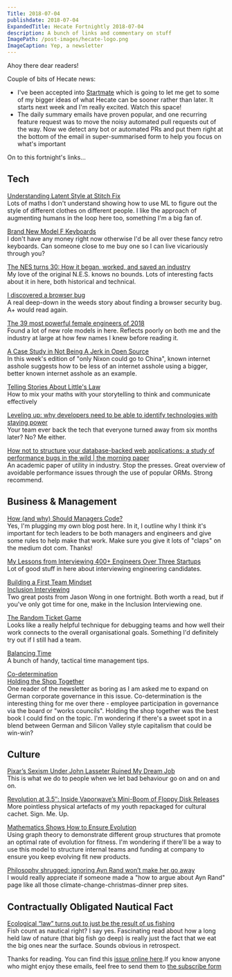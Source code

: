 ```yaml
---
Title: 2018-07-04
publishdate: 2018-07-04
ExpandedTitle: Hecate Fortnightly 2018-07-04
description: A bunch of links and commentary on stuff
ImagePath: /post-images/hecate-logo.png
ImageCaption: Yep, a newsletter
---
```

Ahoy there dear readers!

Couple of bits of Hecate news:

* I've been accepted into [Startmate](https://startmate.com.au/program) which is going to let me get to some of my bigger ideas of what Hecate can be sooner rather than later. It starts next week and I'm really excited. Watch this space!
* The daily summary emails have proven popular, and one recurring feature request was to move the noisy automated pull requests out of the way. Now we detect any bot or automated PRs and put them right at the bottom of the email in super-summarised form to help you focus on what's important

On to this fortnight's links...

## Tech

[Understanding Latent Style at Stitch Fix](https://multithreaded.stitchfix.com/blog/2018/06/28/latent-style/)<br>
Lots of maths I don't understand showing how to use ML to figure out the style of different clothes on different people. I like the approach of augmenting humans in the loop here too, something I'm a big fan of.

[Brand New Model F Keyboards](https://www.modelfkeyboards.com/)<br>
I don't have any money right now otherwise I'd be all over these fancy retro keyboards. Can someone close to me buy one so I can live vicariously through you?

[The NES turns 30: How it began, worked, and saved an industry](https://arstechnica.com/gaming/2013/07/time-to-feel-old-inside-the-nes-on-its-30th-birthday/)<br>
My love of the original N.E.S. knows no bounds. Lots of interesting facts about it in here, both historical and technical.

[I discovered a browser bug](https://jakearchibald.com/2018/i-discovered-a-browser-bug/)<br>
A real deep-down in the weeds story about finding a browser security bug. A+ would read again.

[The 39 most powerful female engineers of 2018](https://www.businessinsider.com.au/the-most-powerful-female-engineers-of-2018-2018-4)<br>
Found a lot of new role models in here. Reflects poorly on both me and the industry at large at how few names I knew before reading it.

[A Case Study in Not Being A Jerk in Open Source](https://www.destroyallsoftware.com/blog/2018/a-case-study-in-not-being-a-jerk-in-open-source)<br>
In this week's edition of "only Nixon could go to China", known internet asshole suggests how to be less of an internet asshole using a bigger, better known internet asshole as an example.

[Telling Stories About Little's Law](http://brooker.co.za/blog/2018/06/20/littles-law)<br>
How to mix your maths with your storytelling to think and communicate effectively

[Leveling up: why developers need to be able to identify technologies with staying power](https://medium.com/netlify/leveling-up-why-developers-need-to-be-able-to-identify-technologies-with-staying-power-and-how-to-9aa74878fc08)<br>
Your team ever back the tech that everyone turned away from six months later? No? Me either.

[How not to structure your database-backed web applications: a study of performance bugs in the wild | the morning paper](https://blog.acolyer.org/2018/06/28/how-_not_-to-structure-your-database-backed-web-applications-a-study-of-performance-bugs-in-the-wild/)<br>
An academic paper of utility in industry. Stop the presses. Great overview of avoidable performance issues through the use of popular ORMs. Strong recommend.

## Business & Management

[How (and why) Should Managers Code?](https://medium.com/@johnbarton/how-and-why-should-managers-code-323751799664)<br>
Yes, I'm plugging my own blog post here. In it, I outline why I think it's important for tech leaders to be both managers and engineers and give some rules to help make that work. Make sure you give it lots of "claps" on the medium dot com. Thanks!

[My Lessons from Interviewing 400+ Engineers Over Three Startups](http://firstround.com/review/my-lessons-from-interviewing-400-engineers-over-three-startups/)<br>
Lot of good stuff in here about interviewing engineering candidates.

[Building a First Team Mindset](http://www.attack-gecko.net/2018/06/25/building-a-first-team-mindset/)<br>
[Inclusion Interviewing](https://www.attack-gecko.net/2018/07/02/inclusion-interviewing/)<br>
Two great posts from Jason Wong in one fortnight. Both worth a read, but if you've only got time for one, make in the Inclusion Interviewing one.

[The Random Ticket Game](https://hackernoon.com/the-random-ticket-game-693f6a6c7ea4)<br>
Looks like a really helpful technique for debugging teams and how well their work connects to the overall organisational goals. Something I'd definitely try out if I still had a team.

[Balancing Time](https://css-tricks.com/balancing-time/)<br>
A bunch of handy, tactical time management tips.

[Co-determination](https://en.wikipedia.org/wiki/Co-determination)<br>
[Holding the Shop Together](https://www.goodreads.com/book/show/17890578-holding-the-shop-together)<br>
One reader of the newsletter as boring as I am asked me to expand on German corporate governance in this issue. Co-determination is the interesting thing for me over there - employee participation in governance via the board or "works councils". Holding the shop together was the best book I could find on the topic. I'm wondering if there's a sweet spot in a blend between German and Silicon Valley style capitalism that could be win-win?

## Culture

[Pixar’s Sexism Under John Lasseter Ruined My Dream Job](https://variety.com/2018/film/news/pixar-boys-club-john-lasseter-cassandra-smolcic-1202858982/)<br>
This is what we do to people when we let bad behaviour go on and on and on.

[Revolution at 3.5″: Inside Vaporwave’s Mini-Boom of Floppy Disk Releases](https://www.rollingstone.com/music/music-features/vaporwave-floppy-disk-trend-666085/)<br>
More pointless physical artefacts of my youth repackaged for cultural cachet. Sign. Me. Up.

[Mathematics Shows How to Ensure Evolution](https://www.quantamagazine.org/mathematics-shows-how-to-ensure-evolution-20180626/)<br>
Using graph theory to demonstrate different group structures that promote an optimal rate of evolution for fitness. I'm wondering if there'll be a way to use this model to structure internal teams and funding at company to ensure you keep evolving fit new products.

[Philosophy shrugged: ignoring Ayn Rand won’t make her go away](https://aeon.co/ideas/philosophy-shrugged-ignoring-ayn-rand-wont-make-her-go-away)<br>
I would really appreciate if someone made a "how to argue about Ayn Rand" page like all those climate-change-christmas-dinner prep sites.

## Contractually Obligated Nautical Fact

[Ecological “law” turns out to just be the result of us fishing](https://arstechnica.com/science/2018/06/ecological-law-turns-out-to-just-be-the-result-of-us-fishing/)<br>
Fish count as nautical right? I say yes. Fascinating read about how a long held law of nature (that big fish go deep) is really just the fact that we eat the big ones near the surface. Sounds obvious in retrospect.

Thanks for reading. You can find this [issue online here](https://hecate.co/newsletter/2018-07-04).If you know anyone who might enjoy these emails, feel free to send them to [the subscribe form](https://hecate.co/#newsletter)


